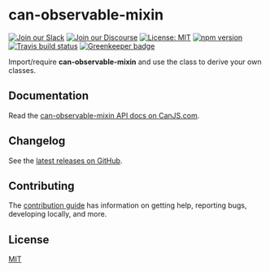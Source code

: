# can-observable-mixin

[![Join our Slack](https://img.shields.io/badge/slack-join%20chat-611f69.svg)](https://www.bitovi.com/community/slack?utm_source=badge&utm_medium=badge&utm_campaign=pr-badge&utm_content=badge)
[![Join our Discourse](https://img.shields.io/discourse/https/forums.bitovi.com/posts.svg)](https://forums.bitovi.com/?utm_source=badge&utm_medium=badge&utm_campaign=pr-badge&utm_content=badge)
[![License: MIT](https://img.shields.io/badge/license-MIT-blue.svg)](https://github.com/canjs/can-observable-mixin/blob/master/LICENSE.md)
[![npm version](https://badge.fury.io/js/can-observable-mixin.svg)](https://www.npmjs.com/package/can-observable-mixin)
[![Travis build status](https://travis-ci.com/canjs/can-observable-mixin.svg?branch=master)](https://travis-ci.com/canjs/can-observable-mixin)
[![Greenkeeper badge](https://badges.greenkeeper.io/canjs/can-observable-mixin.svg)](https://greenkeeper.io/)

Import/require **can-observable-mixin** and use the class to derive your own classes.

## Documentation

Read the [can-observable-mixin API docs on CanJS.com](https://v3.canjs.com/doc/can-observable-mixin.html).

## Changelog

See the [latest releases on GitHub](https://github.com/canjs/can-observable-mixin/releases).

## Contributing

The [contribution guide](https://github.com/canjs/can-observable-mixin/blob/master/CONTRIBUTING.md) has information on getting help, reporting bugs, developing locally, and more.

## License

[MIT](https://github.com/canjs/can-observable-mixin/blob/master/LICENSE.md)
